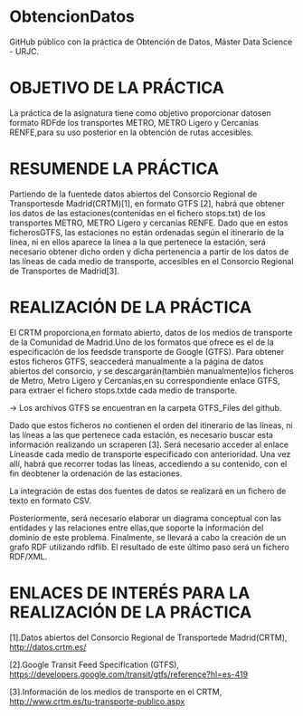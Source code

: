 # ObtencionDatos
GitHub público con la práctica de Obtención de Datos, Máster Data Science - URJC.

# OBJETIVO DE LA PRÁCTICA

La práctica de la asignatura tiene como objetivo proporcionar datosen formato RDFde los transportes METRO, METRO Ligero y Cercanías RENFE,para su uso posterior en la obtención de rutas accesibles.

# RESUMENDE LA PRÁCTICA

Partiendo de la fuentede datos abiertos del Consorcio Regional de Transportesde Madrid(CRTM)[1], en formato GTFS [2], habrá que obtener los datos de las estaciones(contenidas en el fichero stops.txt) de los transportes METRO, METRO Ligero y cercanías RENFE.
Dado que en estos ficherosGTFS, las estaciones no están ordenadas según el itinerario de la línea, ni en ellos  aparece  la  línea  a  la  que  pertenece  la  estación,  será  necesario  obtener  dicho  orden  y  dicha pertenencia  a  partir  de  los  datos  de  las  líneas  de  cada  medio  de  transporte,  accesibles en  el  Consorcio Regional de Transportes de Madrid[3].

# REALIZACIÓN DE LA PRÁCTICA

El CRTM proporciona,en formato abierto, datos de los medios de transporte de la Comunidad de Madrid.Uno  de  los  formatos  que  ofrece  es  el  de  la  especificación  de  los feedsde  transporte  de Google  (GTFS). Para obtener estos ficheros GTFS, seaccederá manualmente a la página de datos abiertos del consorcio, y  se  descargarán(también  manualmente)los  ficheros  de  Metro,  Metro  Ligero  y  Cercanías,en  su correspondiente enlace GTFS, para extraer el fichero stops.txtde cada medio de transporte. 

-> Los archivos GTFS se encuentran en la carpeta GTFS_Files del github. 

Dado que estos ficheros no contienen el orden del itinerario de las líneas, ni las líneas a las que pertenece cada estación, es necesario buscar esta información realizando un scraperen [3]. Será necesario acceder al enlace  Líneasde  cada  medio  de  transporte  especificado  con  anterioridad.  Una  vez  allí,  habrá  que recorrer todas las líneas, accediendo a su contenido, con el fin deobtener la ordenación de las estaciones.

La integración de estas dos fuentes de datos se realizará en un fichero de texto en formato CSV.

Posteriormente, será necesario elaborar un diagrama conceptual con las entidades y las relaciones entre ellas,que soporte la información del dominio de este problema. Finalmente, se llevará a cabo la creación de un grafo RDF utilizando rdflib. El resultado de este último paso será un fichero RDF/XML.

# ENLACES DE INTERÉS PARA LA REALIZACIÓN DE LA PRÁCTICA
[1].Datos abiertos del Consorcio Regional de Transportede Madrid(CRTM), http://datos.crtm.es/

[2].Google Transit Feed Specification (GTFS), https://developers.google.com/transit/gtfs/reference?hl=es-419

[3].Información  de  los medios  de  transporte  en  el  CRTM, http://www.crtm.es/tu-transporte-publico.aspx
